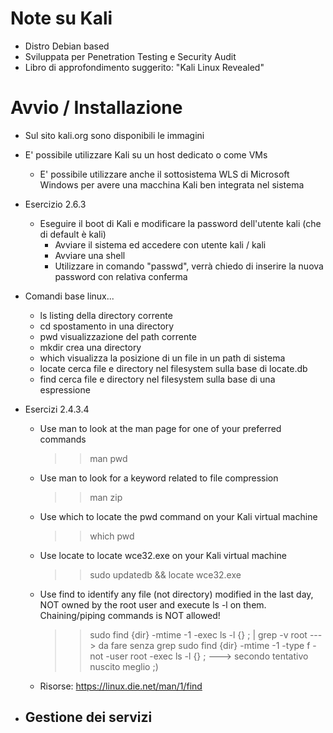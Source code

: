 
# Note su Kali

 - Distro Debian based
 - Sviluppata per Penetration Testing e Security Audit
 - Libro di approfondimento suggerito: "Kali Linux Revealed"

# Avvio / Installazione

 - Sul sito kali.org sono disponibili le immagini
 - E' possibile utilizzare Kali su un host dedicato o come VMs
    - E' possibile utilizzare anche il sottosistema WLS di Microsoft Windows per avere una macchina Kali ben integrata nel sistema

 - Esercizio 2.6.3
    - Eseguire il boot di Kali e modificare la password dell'utente kali (che di default è kali)
        - Avviare il sistema ed accedere con utente kali / kali
        - Avviare una shell
        - Utilizzare in comando "passwd", verrà chiedo di inserire la nuova password con relativa conferma

 - Comandi base linux...
    - ls       listing della directory corrente
    - cd       spostamento in una directory
    - pwd      visualizzazione del path corrente
    - mkdir    crea una directory
    - which    visualizza la posizione di un file in un path di sistema
    - locate   cerca file e directory nel filesystem sulla base di locate.db
    - find     cerca file e directory nel filesystem sulla base di una espressione
 
 - Esercizi 2.4.3.4
    - Use man to look at the man page for one of your preferred commands
      >> man pwd

    - Use man to look for a keyword related to file compression
      >> man zip

    - Use which to locate the pwd command on your Kali virtual machine
      >> which pwd

    - Use locate to locate wce32.exe on your Kali virtual machine
      >> sudo updatedb && locate wce32.exe

    - Use find to identify any file (not directory) modified in the last day, NOT owned by the root user and execute ls -l on them. Chaining/piping commands is NOT allowed!
      >> sudo find {dir} -mtime -1 -exec ls -l {} \; | grep -v root ---> da fare senza grep
      >> sudo find {dir} -mtime -1 -type f -not -user root -exec ls -l {} \; ---> secondo tentativo nuscito meglio ;)
      
    - Risorse:
      https://linux.die.net/man/1/find

 - Gestione dei servizi
    - 